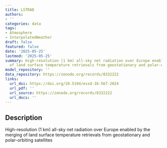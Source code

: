 ```yaml
---
title: LSTRAD
authors:
- ''
categories: data
tags:
- Atmosphere
- InterpolatedWeather
draft: false
featured: false
date: '2025-05-25'
lastmod: '2025-05-25'
summary: High-resolution (1 km) all-sky net radiation over Europe enabled by the merging
  of land surface temperature retrievals from geostationary and polar-orbiting satellites
model_repository: ''
data_repository: https://zenodo.org/records/8332222
links:
  url_doi: https://doi.org/10.5194/essd-16-567-2024
  url_pdf: ''
  url_source: https://zenodo.org/records/8332222
  url_docs: ''
---
```


## Description

High-resolution (1 km) all-sky net radiation over Europe enabled by the merging of land surface temperature retrievals from geostationary and polar-orbiting satellites

